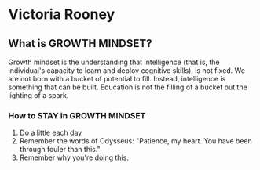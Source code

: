 # Victoria Rooney

## What is GROWTH MINDSET?

Growth mindset is the understanding that intelligence (that is, the individual's capacity to learn and deploy cognitive skills), is not fixed. We are not born with a bucket of potential to fill. Instead, intelligence is something that can be built. Education is not the filling of a bucket but the lighting of a spark.

### How to STAY in GROWTH MINDSET
1. Do a little each day
2. Remember the words of Odysseus: "Patience, my heart. You have been through fouler than this."
3. Remember why you're doing this.
